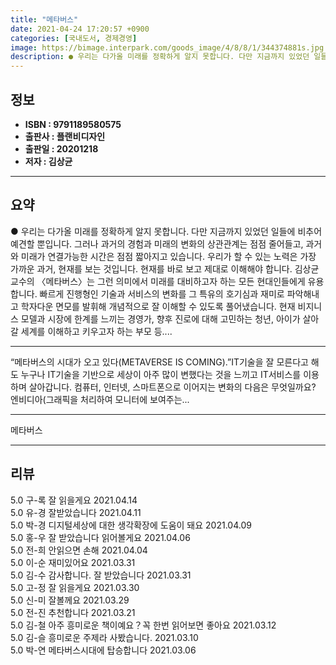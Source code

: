 ```yaml
---
title: "메타버스"
date: 2021-04-24 17:20:57 +0900
categories: [국내도서, 경제경영]
image: https://bimage.interpark.com/goods_image/4/8/8/1/344374881s.jpg
description: ● 우리는 다가올 미래를 정확하게 알지 못합니다. 다만 지금까지 있었던 일들에 비추어 예견할 뿐입니다. 그러나 과거의 경험과 미래의 변화의 상관관계는 점점 줄어들고, 과거와 미래가 연결가능한 시간은 점점 짧아지고 있습니다. 우리가 할 수 있는 노력은 가장 가까운 과거, 현재를 보는 것
---
```


## **정보**

- **ISBN : 9791189580575**
- **출판사 : 플랜비디자인**
- **출판일 : 20201218**
- **저자 : 김상균**

------



## **요약**

●  우리는 다가올 미래를 정확하게 알지 못합니다. 다만 지금까지 있었던 일들에 비추어 예견할 뿐입니다. 그러나 과거의 경험과 미래의 변화의 상관관계는 점점 줄어들고, 과거와 미래가 연결가능한 시간은 점점 짧아지고 있습니다. 우리가 할 수 있는 노력은 가장 가까운 과거, 현재를 보는 것입니다. 현재를 바로 보고 제대로 이해해야 합니다. 김상균 교수의 〈메타버스〉는 그런 의미에서 미래를 대비하고자 하는 모든 현대인들에게 유용합니다. 빠르게 진행형인 기술과 서비스의 변화를 그 특유의 호기심과 재미로 파악해내고 학자다운 면모를 발휘해 개념적으로 잘 이해할 수 있도록 풀어냈습니다. 현재 비지니스 모델과 시장에 한계를 느끼는 경영가, 향후 진로에 대해 고민하는 청년, 아이가 살아갈 세계를 이해하고 키우고자 하는 부모 등....

------

“메타버스의 시대가 오고 있다(METAVERSE IS COMING).”IT기술을 잘 모른다고 해도 누구나 IT기술을 기반으로 세상이 아주 많이 변했다는 것을 느끼고 IT서비스를 이용하며 살아갑니다. 컴퓨터, 인터넷, 스마트폰으로 이어지는 변화의 다음은 무엇일까요? 엔비디아(그래픽을 처리하여 모니터에 보여주는... 

------


메타버스 

------


## **리뷰** 

5.0 구-록 잘 읽을게요 2021.04.14 <br/>5.0 유-경 잘받았습니다  2021.04.11 <br/>5.0 박-경 디지털세상에 대한 생각확장에 도움이 돼요 2021.04.09 <br/>5.0 홍-우 잘 받았습니다 읽어볼게요 2021.04.06 <br/>5.0 전-희 안읽으면 손해 2021.04.04 <br/>5.0 이-순 재미있어요 2021.03.31 <br/>5.0 김-수 감사합니다. 잘 받았습니다 2021.03.31 <br/>5.0 고-정 잘 읽을게요 2021.03.30 <br/>5.0 신-미 잘볼께요 2021.03.29 <br/>5.0 전-진 추천합니다  2021.03.21 <br/>5.0 김-철 아주 흥미로운 책이예요？꼭 한번 읽어보면 좋아요 2021.03.12 <br/>5.0 김-슬 흥미로운 주제라 사봤습니다. 2021.03.10 <br/>5.0 박-연 메타버스시대에 탑승합니다 2021.03.06 <br/>